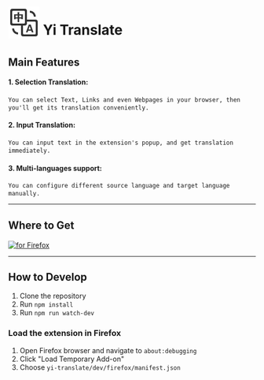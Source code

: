 # <sub><img src="src/icons/128.png" width=64px height=64px></sub> Yi Translate

## Main Features

#### 1. Selection Translation:
    You can select Text, Links and even Webpages in your browser, then you'll get its translation conveniently.
#### 2. Input Translation:
    You can input text in the extension's popup, and get translation immediately.
#### 3. Multi-languages support:
    You can configure different source language and target language manually.

---

## Where to Get

[<img src="https://addons.cdn.mozilla.net/static/img/addons-buttons/AMO-button_1.png" align="center" alt="for Firefox">](https://addons.mozilla.org/firefox/addon/yi-translate/)

---

## How to Develop

1. Clone the repository 
2. Run `npm install`
3. Run `npm run watch-dev`

### Load the extension in Firefox

1. Open Firefox browser and navigate to `about:debugging`
2. Click "Load Temporary Add-on"
3. Choose `yi-translate/dev/firefox/manifest.json`


<!-- ### Load the extension in Chrome

1. Open Chrome browser and navigate to `chrome://extensions`
2. Select "Developer Mode" and then click "Load unpacked extension..."
3. Choose `yi-translate/dev/chrome` -->

